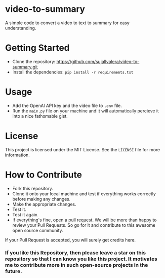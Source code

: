 # video-to-summary
  A simple code to convert a video to text to summary for easy understanding. 

# Getting Started
- Clone the repository: https://github.com/sujallvalera/video-to-summary.git
- Install the dependencies: `pip install -r requirements.txt`

# Usage
- Add the OpenAI API key and the video file to  `.env` file.
- Run the `main.py` file on your machine and it will automatically percieve it into a nice fathomable gist.

# License
This project is licensed under the MIT License. See the `LICENSE` file for more information.

# How to Contribute
- Fork this repository.
- Clone it onto your local machine and test if everything works correctly before making any changes.
- Make the appropriate changes.
- Test it.
- Test it again.
- If everything's fine, open a pull request.
We will be more than happy to review your Pull Requests. So go for it and contribute to this awesome open source community.

If your Pull Request is accepted, you will surely get credits here.

### If you like this Repository, then please leave a star on this repository so that I can know you like this project. It motivates me to contribute more in such open-source projects in the future.
